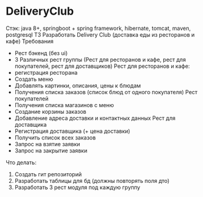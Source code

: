 # DeliveryClub
Стэк: java 8+, springboot + spring framework, hibernate, tomcat, maven, postgresql
ТЗ
Разработать Delivery Club (доставка еды из ресторанов и кафе)
Требования
- Рест бэкенд (без ui)
- 3 Различных рест группы (Рест  для ресторанов и кафе, рест для покупателей, рест для доставщиков)
Рест для ресторанов и кафе:
- регистрация ресторана
- Создать меню
- Добавлять картинки, описания, цены к блюдам
- Получения списка заказов (список блюд от одного покупателя)
Рест покупателей
- Получения списка магазинов с меню
- Создание корзины заказов
- Добавление адреса доставки и контактных данных
Рест для доставщика
- Регистрация доставщика (+ цена доставки)
- Получить список всех заказов
- Запрос на взятие заявки
- Запрос на закрытие заявки

Что делать:
1.	Создать гит репозиторий
2.	Разработать таблицы для бд (должны повторять поля дто)
3.	Разработать 3 рест модуля под каждую группу
